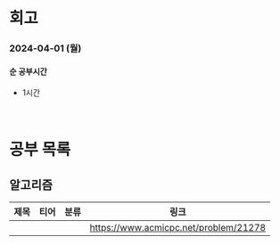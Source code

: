 # 회고

### 2024-04-01 (월)

#### 순 공부시간

- 1시간

<br>

# 공부 목록

## 알고리즘

| 제목 | 티어 | 분류 |                 링크                  |
| :--: | :--: | :--: | :-----------------------------------: |
|      |      |      | https://www.acmicpc.net/problem/21278 |
